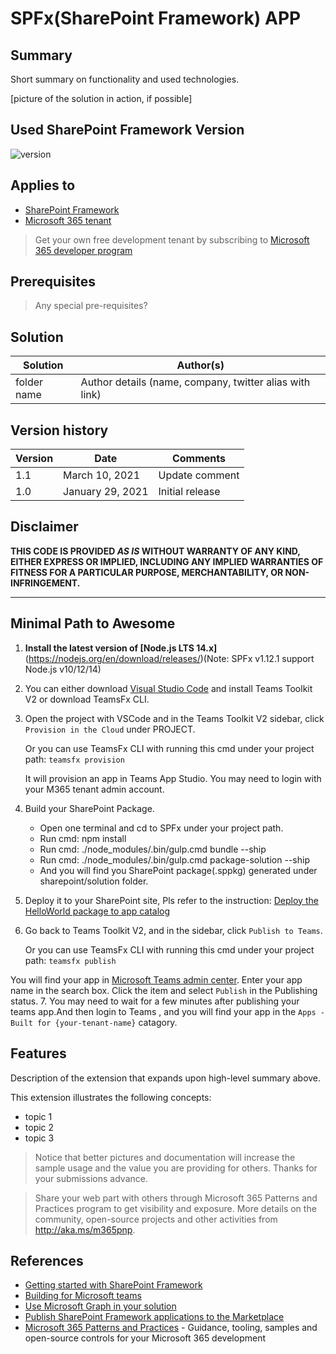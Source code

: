 # SPFx(SharePoint Framework) APP

## Summary

Short summary on functionality and used technologies.

[picture of the solution in action, if possible]

## Used SharePoint Framework Version

![version](https://img.shields.io/badge/version-1.12.1-green.svg)

## Applies to

- [SharePoint Framework](https://aka.ms/spfx)
- [Microsoft 365 tenant](https://docs.microsoft.com/en-us/sharepoint/dev/spfx/set-up-your-developer-tenant)

> Get your own free development tenant by subscribing to [Microsoft 365 developer program](http://aka.ms/o365devprogram)

## Prerequisites

> Any special pre-requisites?

## Solution

Solution|Author(s)
--------|---------
folder name | Author details (name, company, twitter alias with link)

## Version history

Version|Date|Comments
-------|----|--------
1.1|March 10, 2021|Update comment
1.0|January 29, 2021|Initial release

## Disclaimer

**THIS CODE IS PROVIDED *AS IS* WITHOUT WARRANTY OF ANY KIND, EITHER EXPRESS OR IMPLIED, INCLUDING ANY IMPLIED WARRANTIES OF FITNESS FOR A PARTICULAR PURPOSE, MERCHANTABILITY, OR NON-INFRINGEMENT.**

---

## Minimal Path to Awesome

1. <b>Install the latest version of [Node.js LTS 14.x]</b>(https://nodejs.org/en/download/releases/)(Note: SPFx v1.12.1 support Node.js v10/12/14)
2. You can either download [Visual Studio Code](https://code.visualstudio.com) and install Teams Toolkit V2 or download TeamsFx CLI.
3. Open the project with VSCode and in the Teams Toolkit V2 sidebar, click `Provision in the Cloud` under PROJECT.

    Or you can use TeamsFx CLI with running this cmd under your project path:
    `teamsfx provision`

    It will provision an app in Teams App Studio. You may need to login with your M365 tenant admin account.

4. Build your SharePoint Package. 
    - Open one terminal and cd to SPFx under your project path.
    - Run cmd: npm install
    - Run cmd: ./node_modules/.bin/gulp.cmd bundle --ship
    - Run cmd: ./node_modules/.bin/gulp.cmd package-solution --ship
    - And you will find you SharePoint package(.sppkg) generated under sharepoint/solution folder. 
5. Deploy it to your SharePoint site, Pls refer to the instruction: [Deploy the HelloWorld package to app catalog](https://docs.microsoft.com/en-us/sharepoint/dev/spfx/web-parts/get-started/serve-your-web-part-in-a-sharepoint-page#deploy-the-helloworld-package-to-app-catalog)
6. Go back to Teams Toolkit V2, and in the sidebar, click `Publish to Teams`. 

    Or you can use TeamsFx CLI with running this cmd under your project path:
        `teamsfx publish`

You will find your app in [Microsoft Teams admin center](https://admin.teams.microsoft.com/policies/manage-apps). Enter your app name in the search box.
Click the item and select `Publish` in the Publishing status.
7. You may need to wait for a few minutes after publishing your teams app.And then login to Teams , and you will find your app in the `Apps - Built for {your-tenant-name}` catagory.

## Features

Description of the extension that expands upon high-level summary above.

This extension illustrates the following concepts:

- topic 1
- topic 2
- topic 3

> Notice that better pictures and documentation will increase the sample usage and the value you are providing for others. Thanks for your submissions advance.

> Share your web part with others through Microsoft 365 Patterns and Practices program to get visibility and exposure. More details on the community, open-source projects and other activities from http://aka.ms/m365pnp.

## References

- [Getting started with SharePoint Framework](https://docs.microsoft.com/en-us/sharepoint/dev/spfx/set-up-your-developer-tenant)
- [Building for Microsoft teams](https://docs.microsoft.com/en-us/sharepoint/dev/spfx/build-for-teams-overview)
- [Use Microsoft Graph in your solution](https://docs.microsoft.com/en-us/sharepoint/dev/spfx/web-parts/get-started/using-microsoft-graph-apis)
- [Publish SharePoint Framework applications to the Marketplace](https://docs.microsoft.com/en-us/sharepoint/dev/spfx/publish-to-marketplace-overview)
- [Microsoft 365 Patterns and Practices](https://aka.ms/m365pnp) - Guidance, tooling, samples and open-source controls for your Microsoft 365 development
